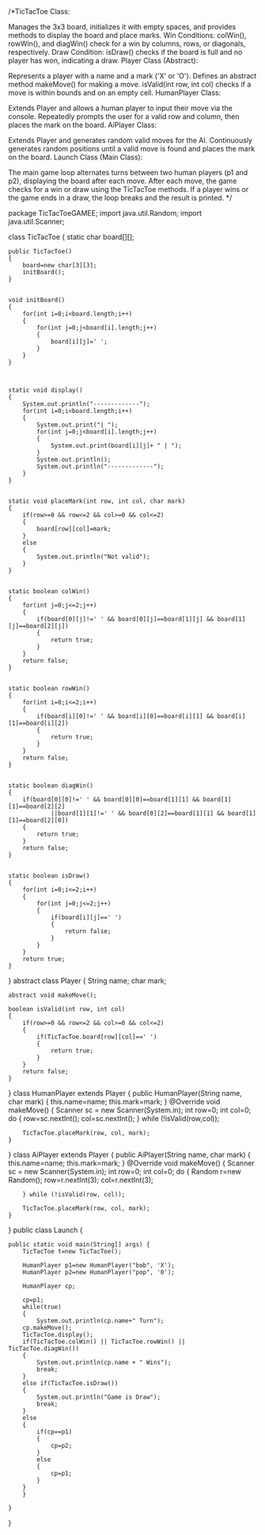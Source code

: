 /*TicTacToe Class:

Manages the 3x3 board, initializes it with empty spaces, and provides methods to display the board and place marks.
Win Conditions:
colWin(), rowWin(), and diagWin() check for a win by columns, rows, or diagonals, respectively.
Draw Condition:
isDraw() checks if the board is full and no player has won, indicating a draw.
Player Class (Abstract):

Represents a player with a name and a mark ('X' or 'O').
Defines an abstract method makeMove() for making a move.
isValid(int row, int col) checks if a move is within bounds and on an empty cell.
HumanPlayer Class:

Extends Player and allows a human player to input their move via the console.
Repeatedly prompts the user for a valid row and column, then places the mark on the board.
AiPlayer Class:

Extends Player and generates random valid moves for the AI.
Continuously generates random positions until a valid move is found and places the mark on the board.
Launch Class (Main Class):

The main game loop alternates turns between two human players (p1 and p2), displaying the board after each move.
After each move, the game checks for a win or draw using the TicTacToe methods.
If a player wins or the game ends in a draw, the loop breaks and the result is printed.
*/






package TicTacToeGAMEE;
import java.util.Random;
import java.util.Scanner;

class TicTacToe
{
	static char board[][];
	
	public TicTacToe()
	{
		board=new char[3][3];
		initBoard();
	}
	
	
	void initBoard()
	{
		for(int i=0;i<board.length;i++)
		{
			for(int j=0;j<board[i].length;j++)
			{
				board[i][j]=' ';
			}
		}
	}
	
	
	
	static void display()
	{
		System.out.println("-------------");
		for(int i=0;i<board.length;i++)
		{
			System.out.print("| ");
			for(int j=0;j<board[i].length;j++)
			{
				System.out.print(board[i][j]+ " | ");
			}
			System.out.println();
			System.out.println("-------------");
		}
	}
	
	
	static void placeMark(int row, int col, char mark)
	{
		if(row>=0 && row<=2 && col>=0 && col<=2)
		{
			board[row][col]=mark;
		}
		else
		{
			System.out.println("Not valid");
		}
	}
	
	
	static boolean colWin()
	{
		for(int j=0;j<=2;j++)
		{
			if(board[0][j]!=' ' && board[0][j]==board[1][j] && board[1][j]==board[2][j])
			{
				return true;
			}
		}
		return false;
	}
	
	
	static boolean rowWin()
	{
		for(int i=0;i<=2;i++)
		{
			if(board[i][0]!=' ' && board[i][0]==board[i][1] && board[i][1]==board[i][2])
			{
				return true;
			}
		}
		return false;
	}
	
	
	static boolean diagWin()
	{
		if(board[0][0]!=' ' && board[0][0]==board[1][1] && board[1][1]==board[2][2]
				||board[1][1]!=' ' && board[0][2]==board[1][1] && board[1][1]==board[2][0])
		{
			return true;
		}
		return false;
	}
	
	
	static boolean isDraw()
	{
		for(int i=0;i<=2;i++)
		{
			for(int j=0;j<=2;j++)
			{
				if(board[i][j]==' ')
				{
					return false;
				}
			}
		}
		return true;
	}
}
abstract class Player
{
	String name;
	char mark;
	
	abstract void makeMove();
	
	boolean isValid(int row, int col)
	{
		if(row>=0 && row<=2 && col>=0 && col<=2)
		{
			if(TicTacToe.board[row][col]==' ')
			{
				return true;
			}
		}
		return false;
	}
}
class HumanPlayer extends Player
{
	public HumanPlayer(String name, char mark)
	{
		this.name=name;
		this.mark=mark;
	}
	@Override
	void makeMove()
	{
		Scanner sc = new Scanner(System.in);
		int row=0;
		int col=0;
		do {
			row=sc.nextInt();
			col=sc.nextInt();
		} while (!isValid(row,col));
		
		TicTacToe.placeMark(row, col, mark);
	}
}
class AiPlayer extends Player
{
	public AiPlayer(String name, char mark)
	{
		this.name=name;
		this.mark=mark;
	}
	@Override
	void makeMove()
	{
		Scanner sc = new Scanner(System.in);
		int row=0;
		int col=0;
		do {
			Random r=new Random();
			row=r.nextInt(3);
			col=r.nextInt(3);
			
		} while (!isValid(row, col));
		
		TicTacToe.placeMark(row, col, mark);
	}
}
public class Launch {

	public static void main(String[] args) {
		TicTacToe t=new TicTacToe();
		
		HumanPlayer p1=new HumanPlayer("bob", 'X');
		HumanPlayer p2=new HumanPlayer("pop", '0');
		
		HumanPlayer cp;
		
		cp=p1;
		while(true)
		{
			System.out.println(cp.name+" Turn");
		cp.makeMove();
		TicTacToe.display();
		if(TicTacToe.colWin() || TicTacToe.rowWin() || TicTacToe.diagWin())
		{
			System.out.println(cp.name + " Wins");
			break;
		}
		else if(TicTacToe.isDraw())
		{
			System.out.println("Game is Draw");
			break;
		}
		else
		{
			if(cp==p1)
			{
				cp=p2;
			}
			else
			{
				cp=p1;
			}
		}
		}
		
	}
}
